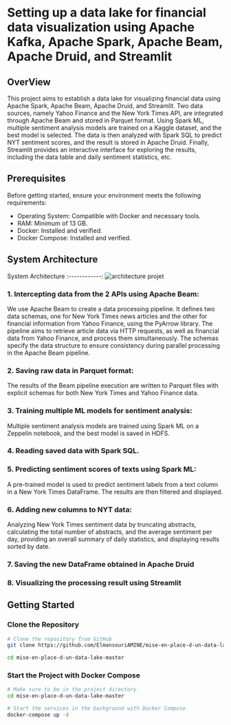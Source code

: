 # Setting up a data lake for financial data visualization using Apache Kafka, Apache Spark, Apache Beam, Apache Druid, and Streamlit

## OverView
This project aims to establish a data lake for visualizing financial data using Apache Spark, Apache Beam, Apache Druid, and Streamlit. Two data sources, namely Yahoo Finance and the New York Times API, are integrated through Apache Beam and stored in Parquet format. Using Spark ML, multiple sentiment analysis models are trained on a Kaggle dataset, and the best model is selected. The data is then analyzed with Spark SQL to predict NYT sentiment scores, and the result is stored in Apache Druid. Finally, Streamlit provides an interactive interface for exploring the results, including the data table and daily sentiment statistics, etc.

## Prerequisites
Before getting started, ensure your environment meets the following requirements:
-  Operating System: Compatible with Docker and necessary tools.
-  RAM: Minimum of 13 GB.
-  Docker: Installed and verified.
-  Docker Compose: Installed and verified.
## System Architecture
System Architecture
:------------:
![architecture projet](https://github.com/ElmansouriAMINE/MOROCCO-MONUMENTS-LOCATION-IDENTIFYING/assets/101812229/902de86a-66ed-4163-b1fa-d0581ce81f3a)
### 1.  Intercepting data from the 2 APIs using Apache Beam:
We use Apache Beam to create a data processing pipeline. It defines two data schemas, one for New York Times news articles and the other for financial information from Yahoo Finance, using the PyArrow library. The pipeline aims to retrieve article data via HTTP requests, as well as financial data from Yahoo Finance, and process them simultaneously. The schemas specify the data structure to ensure consistency during parallel processing in the Apache Beam pipeline.

### 2.  Saving raw data in Parquet format:
The results of the Beam pipeline execution are written to Parquet files with explicit schemas for both New York Times and Yahoo Finance data.

### 3.  Training multiple ML models for sentiment analysis:
Multiple sentiment analysis models are trained using Spark ML on a Zeppelin notebook, and the best model is saved in HDFS.

### 4.  Reading saved data with Spark SQL.

### 5.  Predicting sentiment scores of texts using Spark ML:
A pre-trained model is used to predict sentiment labels from a text column in a New York Times DataFrame. The results are then filtered and displayed.

### 6.  Adding new columns to NYT data:
Analyzing New York Times sentiment data by truncating abstracts, calculating the total number of abstracts, and the average sentiment per day, providing an overall summary of daily statistics, and displaying results sorted by date.

### 7.  Saving the new DataFrame obtained in Apache Druid

### 8.  Visualizing the processing result using Streamlit

## Getting Started
### Clone the Repository
```bash
# Clone the repository from GitHub
git clone https://github.com/ElmansouriAMINE/mise-en-place-d-un-data-lake-master.git

cd mise-en-place-d-un-data-lake-master
```
### Start the Project with Docker Compose
```bash
# Make sure to be in the project directory
cd mise-en-place-d-un-data-lake-master

# Start the services in the background with Docker Compose
docker-compose up -d
```

